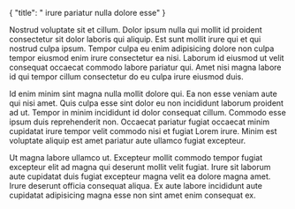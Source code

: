 {
  "title": " irure pariatur nulla dolore esse"
}

Nostrud voluptate sit et cillum. Dolor ipsum nulla qui mollit id proident consectetur sit dolor laboris qui aliquip. Est sunt mollit irure qui et qui nostrud culpa ipsum. Tempor culpa eu enim adipisicing dolore non culpa tempor eiusmod enim irure consectetur ea nisi. Laborum id eiusmod ut velit consequat occaecat commodo labore pariatur qui. Amet nisi magna labore id qui tempor cillum consectetur do eu culpa irure eiusmod duis.

Id enim minim sint magna nulla mollit dolore qui. Ea non esse veniam aute qui nisi amet. Quis culpa esse sint dolor eu non incididunt laborum proident ad ut. Tempor in minim incididunt id dolor consequat cillum. Commodo esse ipsum duis reprehenderit non. Occaecat pariatur fugiat occaecat minim cupidatat irure tempor velit commodo nisi et fugiat Lorem irure. Minim est voluptate aliquip est amet pariatur aute ullamco fugiat excepteur.

Ut magna labore ullamco ut. Excepteur mollit commodo tempor fugiat excepteur elit ad magna qui deserunt mollit velit fugiat. Irure sit laborum aute cupidatat duis fugiat excepteur magna velit ea dolore magna amet. Irure deserunt officia consequat aliqua. Ex aute labore incididunt aute cupidatat adipisicing magna esse non sint amet enim consequat ex.
